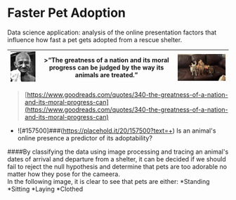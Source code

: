 # Faster Pet Adoption

Data science application: analysis of the online presentation factors that influence how fast a pet gets adopted from a rescue shelter.


| ![](src/readme/imgs/5810891.jpg) | >“The greatness of a nation and its moral progress can be judged by the way its animals are treated.” | <img src="https://github.com/elsaVelazquez/faster-pet-adoption/blob/master/data/img_dumps/dl5zpyw5k3jeb.cloudfront-1.jpg" width=300 align=right> |
|-|-|-|

> [https://www.goodreads.com/quotes/340-the-greatness-of-a-nation-and-its-moral-progress-can](https://www.goodreads.com/quotes/340-the-greatness-of-a-nation-and-its-moral-progress-can)

- ![#157500]###(https://placehold.it/20/157500?text=+) Is an animal's online presence a predictor of its adoptability? 

####By classifying the data using image processing and tracing an animal's dates of arrival and departure from a shelter, it can be decided if we should fail to reject the null hypothesis and determine that pets are too adorable no matter how they pose for the cameera.  
In the following image, it is clear to see that pets are either:
*Standing
*Sitting
*Laying
*Clothed

